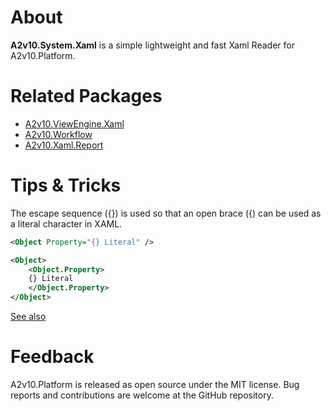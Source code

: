 ﻿# About

**A2v10.System.Xaml** is a simple lightweight and fast Xaml Reader for A2v10.Platform.


# Related Packages

* [A2v10.ViewEngine.Xaml](https://www.nuget.org/packages/A2v10.ViewEngine.Xaml)
* [A2v10.Workflow](https://www.nuget.org/packages/A2v10.Workflow)
* [A2v10.Xaml.Report](https://www.nuget.org/packages/A2v10.Xaml.Report)

# Tips & Tricks

The escape sequence ({}) is used so that an open brace ({) can be used as a literal character in XAML.

```xml
<Object Property="{} Literal" />

<Object>
	<Object.Property>
	{} Literal
	</Object.Property>
</Object>
```

[See also](https://learn.microsoft.com/en-us/dotnet/desktop/xaml-services/escape-sequence-markup-extension)

# Feedback

A2v10.Platform is released as open source under the MIT license.
Bug reports and contributions are welcome at the GitHub repository.
